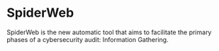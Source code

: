 # SpiderWeb
SpiderWeb is the new automatic tool that aims to facilitate the primary phases of a cybersecurity audit: Information Gathering.
